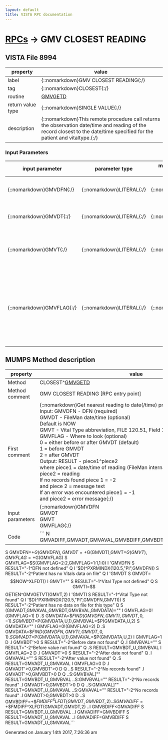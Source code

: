 ```yaml
---
layout: default
title: VISTA RPC documentation
---
```




# [RPCs](TableOfContent.md) &#8594; GMV CLOSEST READING 


 ## VISTA File 8994
 property | value 
--- | --- 
 label | {::nomarkdown}GMV CLOSEST READING{:/}
 tag | {::nomarkdown}CLOSEST{:/}
 routine | [GMVGETD](http://code.osehra.org/dox/Routine_GMVGETD_source.html)
 return value type | {::nomarkdown}SINGLE VALUE{:/}
 description | {::nomarkdown}This remote procedure call returns the observation date/time and reading of the record closest to the date/time specified for the patient and vitaltype.{:/}

### Input Parameters

| input parameter | parameter type | maximum data length | required | description | 
| --- | --- | --- | --- | --- | 
| {::nomarkdown}GMVDFN{:/} | {::nomarkdown}LITERAL{:/} | {::nomarkdown}12{:/} | {::nomarkdown}true{:/} | {::nomarkdown}A pointer to the Patient (#2) file (i.e., DFN).{:/} | 
| {::nomarkdown}GMVDT{:/} | {::nomarkdown}LITERAL{:/} | {::nomarkdown}14{:/} | {::nomarkdown}true{:/} | {::nomarkdown}The date/time to search from. The default is NOW.{:/} | 
| {::nomarkdown}GMVT{:/} | {::nomarkdown}LITERAL{:/} | {::nomarkdown}5{:/} | {::nomarkdown}true{:/} | {::nomarkdown}The vital type abbreviation as it appears in FILE 120.51, Field 1 (e.g., WT).{:/} | 
| {::nomarkdown}GMVFLAG{:/} | {::nomarkdown}LITERAL{:/} | {::nomarkdown}1{:/} | {::nomarkdown}true{:/} | {::nomarkdown}A flag to indicate if the search should look before or after the date/timespecified in the GMVDT value where 1 indicates before, 2 indicates afterand 0 indicates either direction.{:/} | 


## MUMPS Method description

 property | value 
 --- | --- 
 Method | CLOSEST^[GMVGETD](http://code.osehra.org/dox/Routine_GMVGETD_source.html)
 Method comment | GMV CLOSEST READING [RPC entry point]
 First comment | {::nomarkdown}Get nearest reading to date(/time) provided<br/>Input:  GMVDFN - DFN (required)<br/>GMVDT - FileMan date/time (optional)<br/>Default is NOW<br/>GMVT - Vital Type abbreviation, FILE 120.51, Field 1 (required)<br/>GMVFLAG - Where to look (optional)<br/>0 = either before or after GMVDT  (default)<br/>1 = before GMVDT<br/>2 = after GMVDT<br/>Output: RESULT - piece1^piece2<br/>where piece1 = date/time of reading (FileMan internal format)<br/>piece2 = reading<br/>If no records found piece 1 = -2<br/>and piece 2 = message text                     <br/>If an error was encountered piece1 = -1<br/>and piece2 = error message{:/}
 Input parameters | {::nomarkdown}GMVDFN<br/>GMVDT<br/>GMVT<br/>GMVFLAG{:/}
 Code | ```  N GMVADIFF,GMVADT,GMVAVAL,GMVBDIFF,GMVBDT,GMVBVAL,GMVDATA,GMVTI
 S GMVDFN=+$G(GMVDFN),GMVDT=+$G(GMVDT),GMVT=$G(GMVT),GMVFLAG=+$G(GMVFLAG)
 S GMVFLAG=$S(GMVFLAG=2:2,GMVFLAG=1:1,1:0)
 I 'GMVDFN S RESULT="-1^DFN not defined" Q
 I '$D(^PXRMINDX(120.5,"PI",GMVDFN)) S RESULT="-2^Patient has no Vitals data on file" Q
 I 'GMVDT S GMVDT=$$NOW^XLFDT()
 I GMVT="" S RESULT="-1^Vital Type not defined" Q
 S GMVTI=$$GETIEN^GMVGETVT(GMVT,2)
 I 'GMVTI S RESULT="-1^Vital Type not found" Q
 I '$D(^PXRMINDX(120.5,"PI",GMVDFN,GMVTI)) S RESULT="-2^Patient has no data on file for this type" Q
 S (GMVADT,GMVAVAL,GMVBDT,GMVBVAL,GMVDATA)=""
 I GMVFLAG=0!(GMVFLAG=1) D
 .S GMVDATA=$$FIND(GMVDFN,GMVTI,GMVDT,0,-1)
 .S GMVBDT=$P(GMVDATA,U,1),GMVBVAL=$P(GMVDATA,U,2)
 S GMVDATA=""
 I GMVFLAG=0!(GMVFLAG=2) D
 .S GMVDATA=$$FIND(GMVDFN,GMVTI,GMVDT,0,1)
 .S GMVADT=$P(GMVDATA,U,1),GMVAVAL=$P(GMVDATA,U,2)
 I GMVFLAG=1 D
 .I GMVBDT'>0 S RESULT="-2^Before date not found" Q
 .I GMVBVAL="" S RESULT="-2^Before value not found" Q
 .S RESULT=GMVBDT_U_GMVBVAL
 I GMVFLAG=2 D
 .I GMVADT'>0 S RESULT="-2^After date not found" Q
 .I GMVAVAL="" S RESULT="-2^After value not found" Q
 .S RESULT=GMVADT_U_GMVAVAL
 I GMVFLAG=0 D
 .I GMVADT'>0,GMVBDT'>0 D  Q
 ..S RESULT="-2^No records found"
 .I GMVADT'>0,GMVBDT>0 D  Q
 ..S:GMVBVAL]"" RESULT=GMVBDT_U_GMVBVAL
 ..S:GMVBVAL="" RESULT="-2^No records found"
 .I GMVADT>0,GMVBDT'>0 D  Q
 ..S:GMVAVAL]"" RESULT=GMVADT_U_GMVAVAL
 ..S:GMVAVAL="" RESULT="-2^No records found"
 .I GMVADT>0,GMVBDT>0 D
 ..S GMVBDIFF=+$$FMDIFF^XLFDT(GMVDT,GMVBDT,2)
 ..S GMVADIFF=+$$FMDIFF^XLFDT(GMVADT,GMVDT,2)
 ..I GMVBDIFF<GMVADIFF S RESULT=GMVBDT_U_GMVBVAL
 ..I GMVADIFF<GMVBDIFF S RESULT=GMVADT_U_GMVAVAL
 ..I GMVADIFF=GMVBDIFF S RESULT=GMVADT_U_GMVAVAL```




 Generated on January 14th 2017, 7:26:36 am